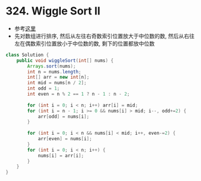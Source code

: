 # 324. Wiggle Sort II
- 参考[这里](https://blog.csdn.net/qq508618087/article/details/51337187)
- 先对数组进行排序, 然后从左往右奇数索引位置放大于中位数的数, 然后从右往左在偶数索引位置放小于中位数的数, 剩下的位置都放中位数
```java
class Solution {
    public void wiggleSort(int[] nums) {
        Arrays.sort(nums);
        int n = nums.length;
        int[] arr = new int[n];
        int mid = nums[n / 2];
        int odd = 1;
        int even = n % 2 == 1 ? n - 1 : n - 2;
        
        for (int i = 0; i < n; i++) arr[i] = mid;
        for (int i = n - 1; i >= 0 && nums[i] > mid; i--, odd+=2) {
            arr[odd] = nums[i];
        }
        
        for (int i = 0; i < n && nums[i] < mid; i++, even-=2) {
            arr[even] = nums[i];
        } 
        for (int i = 0; i < n; i++) {
            nums[i] = arr[i];
        }
    }
}
```